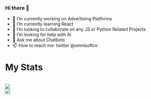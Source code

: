 ### Hi there 👋


- 🔭 I’m currently working on Advertising Platforms
- 🌱 I’m currently learning React
- 👯 I’m looking to collaborate on any JS or Python Related Projects
- 🤔 I’m looking for help with Ai
- 💬 Ask me about Chatbots
- 📫 How to reach me: twitter @omnisoftco

<h1>My Stats</h1>
<br>
<a href="https://github.com/omryzw">
  <img align="center" src="https://github-readme-stats.vercel.app/api?username=omryzw" />
</a>
<br>
<a href="https://github.com/omryzw">
  <img align="center" src="https://github-readme-stats.vercel.app/api/wakatime?username=omrizw" />
</a>
